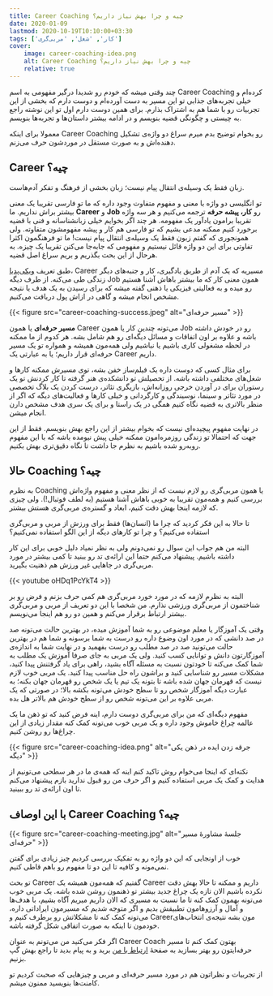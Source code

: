 ```yaml
---
title: Career Coaching چیه و چرا بهش نیاز داریم؟
date: 2020-01-09
lastmod: 2020-10-19T10:10:00+03:30
tags: ['کار', 'شغل', 'مربی‌گری']
cover:
    image: career-coaching-idea.png
    alt: Career Coaching چیه و چرا بهش نیاز داریم؟
    relative: true
---
```


چند وقتی میشه که خودم رو شدیدا درگیر مفهومی به اسم Career Coaching کرده‌ام و خیلی تجربه‌های جذابی تو این مسیر به دست آورده‌ام و دوست دارم که بخشی از این تجربیات رو با شما هم به اشتراک بذارم. برای همین دوست دارم اول تو این نوشته راجع به چیستی و چگونگی قضیه بنویسم و در ادامه بیشتر داستان‌ها و تجربه‌ها بنویسم.

معمولا برای اینکه Career Coaching رو بخوام توضیح بدم میرم سراغ دو واژه‌ی تشکیل دهنده‌اش و به صورت مستقل در موردشون حرف می‌زنم.

## ‏Career چیه؟

زبان فقط یک وسیله‌ی انتقال پیام نیست؛ زبان بخشی از فرهنگ و تفکر آدم‌هاست.

تو انگلیسی دو واژه با معنی و مفهوم متفاوت وجود داره که ما تو فارسی تقریبا یک معنی بیشتر براش نداریم. ما **Career** و **Job** رو **کار، پیشه حرفه** ترجمه می‌کنیم و هر سه واژه تقریبا برامون یادآور یک مفهومه. هر چند اگر بخوایم خیلی زبانشناسانه و فنی با قضیه برخورد کنیم ممکنه مدعی بشیم که تو فارسی هم کار و پیشه مفهومشون متفاوته. ولی همونجوری که گفتم زبون فقط یک وسیله‌ی انتقال پیام نیست! ما تو فرهنگمون اکثرا تفاوتی برای این دو واژه قائل نیستیم و مفهومی که جابه‌جا می‌کنن تقریبا یک چیزه. به هرحال از این بحث بگذریم و بریم سراغ اصل قضیه.

طبق تعریف [ویکی‌پدیا](https://en.wikipedia.org/wiki/Career)، Career مسیریه که یک آدم از طریق یادگیری، کار و جنبه‌های دیگر زندگی طی می‌کنه. از طرف دیگه Job همون معنی کار که ما بیشتر باهاش آشنا هستیم رو میده و به فعالیتی فیزیکی یا ذهنی گفته میشه که برای رسیدن به یک هدف یا نتیجه مشخص انجام میشه و گاهی در ازاش پول دریافت می‌کنیم.

{{< figure src="career-coaching-success.jpeg" alt="مسیر حرفه‌ای" >}}

**مسیر حرفه‌ای** یا همون Career می‌تونه چندین کار یا همون Job رو در خودش داشته باشه و علاوه بر اون اتفاقات و مسائل دیگه‌ای رو هم شامل بشه. هر کدوم از ما ممکنه در لحظه مشغولی کاری باشیم یا نباشیم ولی همه‌مون همیشه و همواره تو یک مسیر حرفه‌ای قرار داریم؛ یا به عبارتی یک Career داریم.

برای مثال کسی که دوست داره یک فیلم‌ساز خفن بشه، توی مسیرش ممکنه کارها و شغل‌های مختلفی داشته باشه. از تحصیلش تو دانشکده‌ی هنر گرفته تا کار کردنش تو یک رستوران برای در آوردن خرجی روزانه‌اش، بازیگری تئاتر، درست کردن یک بلاگ تخصصی در مورد تئاتر و سینما، نوسیندگی و کارگردانی و خیلی کارها و فعالیت‌های دیگه که اگر از منظر بالاتری به قضیه نگاه کنیم همگی در یک راستا و برای یک سری هدف مشخص دارن انجام میشن.

در نهایت مفهوم پیچیده‌ای نیست که بخوام بیشتر از این راجع بهش بنویسم. فقط از این جهت که احتمالا تو زندگی روزمره‌امون ممکنه خیلی پیش نیومده باشه که با این مفهوم روبه‌رو شده باشیم به نظرم جا داشت تا نگاه دقیق‌تری بهش بکنیم.

## حالا Coaching چیه؟

به نظرم Coaching یا همون مربی‌گری رو لازم نیست که از نظر معنی و مفهوم واژه‌اش بررسی کنیم و همه‌مون تقریبا به خوبی باهاش آشنا هستیم (به لطف فوتبال!). ولی چیزی که لازمه اینجا بهش دقت کنیم، ابعاد و گستره‌ی مربی‌گری هستش بیشتر.

تا حالا به این فکر کردید که چرا ما (انسان‌ها) فقط برای ورزش از مربی و مربی‌گری استفاده می‌کنیم؟ و چرا تو کارهای دیگه از این الگو استفاده نمی‌کنیم؟

البته من هم جواب این سوال رو نمی‌دونم ولی به نظر نمیاد دلیل خوبی برای این کار داشته باشیم. پیشنهاد می‌کنم حتما این ارائه‌ی تد رو ببنید تا کمی بیشتر در مورد مربی‌گری در جاهایی غیر ورزش هم ذهنیت بگیرید.

{{< youtube oHDq1PcYkT4 >}}

البته به نظرم لازمه که در مورد خورد مربی‌گری هم کمی حرف بزنم و فرض رو بر شناختمون از مربی‌گری ورزشی نذارم. من شخصا با این دو تعریف از مربی و مربی‌گری بیشتر ارتباط برقرار می‌کنم و همین دو رو هم اینجا می‌نویسم.

وقتی یک آموزگار یا معلم موضوعی رو به شما آموزش میده، در بهترین حالت می‌تونه صد در صد دانشی که در مورد اون وضوع داره رو درست به شما برسونه و شما هم در بهترین حالت می‌تونید صد در صد مطلب رو درست بفهمید و در نهایت شما به اندازه‌ی آموزگارتون دانش و توانایی کسب کنید. ولی یک مربی به جای صرفا آموزش یک مطلب به شما کمک می‌کنه تا خودتون نسبت به مسئله آگاه بشید، راهی برای یاد گرفتنش پیدا کنید، مشکلات مسیر رو شناسایی کنید و براشون راه حل مناسب پیدا کنید. یک مربی خوب لازم نیست که قهرمان جهان شده باشه تا بتونه یک تیم یا یک شخص رو قهرمان جهان بکنه؛ به عبارت دیگه آموزگار شخص رو تا سطح خودش می‌تونه بکشه بالا؛ در صورتی که یک مربی علاوه بر این می‌تونه شخص رو از سطح خودش هم بالاتر هل بده.

مفهوم دیگه‌ای که من برای مربی‌گری دوست دارم، اینه فرض کنید که تو ذهن ما یک عالمه چراغ خاموش وجود داره و یک مربی خوب می‌تونه کمک کنه مقدار زیادی از این چراغ‌ها رو روشن کنیم.

{{< figure src="career-coaching-idea.png" alt="جرقه زدن ایده در ذهن یکی دیگه" >}}

نکته‌ای که اینجا می‌خوام روش تاکید کنم اینه که همه‌ی ما در هر سطحی می‌تونیم از هدایت و کمک یک مربی استفاده کنیم و اگر حرف من رو قبول ندارید بازم پیشنهاد می‌کنم تا اون ارائه‌ی تد رو ببینید.

## با این اوصاف Career Coaching چیه؟

{{< figure src="career-coaching-meeting.jpg" alt="جلسهٔ مشاورهٔ مسیر حرفه‌ای" >}}

خوب از اونجایی که این دو واژه رو به تفکیک بررسی کردیم چیز زیادی برای گفتن نمی‌مونه و کافیه تا این دو تا مفهوم رو باهم قاطی کنیم.

تو بحث Career گفتیم که همه‌مون همیشه یک Career داریم و ممکنه تا حالا بهش دقت نکرده باشیم الان تازه یک چراغ جدید بیشتر تو ذهنمون روشن شده باشه. یک مربی خوب می‌تونه بهمون کمک کنه تا ما نسبت به مسیری که الان داریم میریم آگاه بشیم، با هدف‌ها و آمال و آرزوهامون تطبیقش بدیم و اگر متوجه شدیم که مسیرمون ایراداتی داره، می‌تونه کمک کنه تا مشکلاتش رو برطرف کنیم و Careerمون بشه نتیجه‌ی انتخاب‌های خودمون تا اینکه به صورت اتفاقی شکل گرفته باشه.

اگر فکر می‌کنید من می‌تونم به عنوان Career Coach بهتون کمک کنم تا مسیر حرفه‌ایتون رو بهتر بسازید به صفحهٔ [ارتباط با من](/contact-me/) برید و به پیام بدید تا راجع بهش گپ بزنیم.

از تجربیات و نظراتون هم در مورد مسیر حرفه‌ای و مربی و چیزهایی که صحبت کردیم تو کامنت‌ها بنویسید ممنون میشم.
